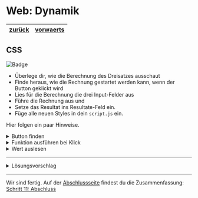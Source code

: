 # Web: Dynamik

| [zurück](./9-Dreisatz-CSS.md) | [vorwaerts][1] |
| --- | --- |

## CSS

![Badge](https://img.shields.io/static/v1?label=Aufgabe&message=Du%20bist%20dran&color=orange)

- Überlege dir, wie die Berechnung des Dreisatzes ausschaut
- Finde heraus, wie die Rechnung gestartet werden kann, wenn der Button geklickt wird
- Lies für die Berechnung die drei Input-Felder aus
- Führe die Rechnung aus und 
- Setze das Resultat ins Resultate-Feld ein.
- Füge alle neuen Styles in dein `script.js` ein.

Hier folgen ein paar Hinweise.

<details>
<summary>Button finden</summary>

```javascript
const button = document.getElementById('button');
```
</details>

<details>
<summary>Funktion ausführen bei Klick</summary>

```javascript
button.onclick = function () {
    console.log('click');
}
```
</details>

<details>
<summary>Wert auslesen</summary>

```javascript
const wert = document.getElementById('input').value;
```
</details>

---

<details>
<summary>Lösungsvorschlag</summary>

```javascript
function berechneDreisatz() {
    const zahl1 = document.getElementById('zahl-1').value;
    const zahl2 = document.getElementById('zahl-2').value;
    const zahl3 = document.getElementById('zahl-3').value;

    const resultat = zahl3 * zahl2 / zahl1;

    document.getElementById('solution').value = resultat;
}

const calculate = document.getElementById('calculate');

calculate.onclick = berechneDreisatz;
```

Bei dieser Aufgabe gibt es nicht die eine Lösung. Aber immer einen Lösungsvorschlag.
</details>

---

Wir sind fertig. Auf der [Abschlussseite][1] findest du die Zusammenfassung: [Schritt 11: Abschluss][1]

[1]: 11-Abschluss.md
